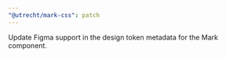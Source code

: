 ```yaml
---
"@utrecht/mark-css": patch
---
```


Update Figma support in the design token metadata for the Mark component.

